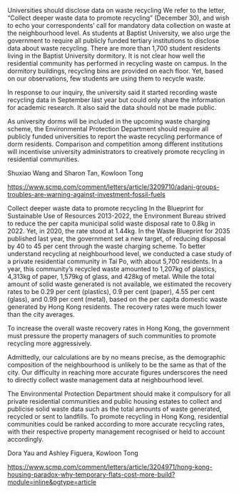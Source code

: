 Universities should disclose data on waste recycling
We refer to the letter, “Collect deeper waste data to promote recycling” (December 30), and wish to echo your correspondents’ call for mandatory data collection on waste at the neighbourhood level. As students at Baptist University, we also urge the government to require all publicly funded tertiary institutions to disclose data about waste recycling.
There are more than 1,700 student residents living in the Baptist University dormitory. It is not clear how well the residential community has performed in recycling waste on campus. In the dormitory buildings, recycling bins are provided on each floor. Yet, based on our observations, few students are using them to recycle waste.

In response to our inquiry, the university said it started recording waste recycling data in September last year but could only share the information for academic research. It also said the data should not be made public.

As university dorms will be included in the upcoming waste charging scheme, the Environmental Protection Department should require all publicly funded universities to report the waste recycling performance of dorm residents. Comparison and competition among different institutions will incentivise university administrators to creatively promote recycling in residential communities.

Shuxiao Wang and Sharon Tan, Kowloon Tong

https://www.scmp.com/comment/letters/article/3209710/adani-groups-troubles-are-warning-against-investment-fossil-fuels

Collect deeper waste data to promote recycling
In the Blueprint for Sustainable Use of Resources 2013-2022, the Environment Bureau strived to reduce the per capita municipal solid waste disposal rate to 0.8kg in 2022. Yet, in 2020, the rate stood at 1.44kg. In the Waste Blueprint for 2035 published last year, the government set a new target, of reducing disposal by 40 to 45 per cent through the waste charging scheme.
To better understand recycling at neighbourhood level, we conducted a case study of a private residential community in Tai Po, with about 5,700 residents. In a year, this community’s recycled waste amounted to 1,207kg of plastics, 4,313kg of paper, 1,579kg of glass, and 428kg of metal. While the total amount of solid waste generated is not available, we estimated the recovery rates to be 0.29 per cent (plastics), 0.9 per cent (paper), 4.55 per cent (glass), and 0.99 per cent (metal), based on the per capita domestic waste generated by Hong Kong residents. The recovery rates were much lower than the city averages.

To increase the overall waste recovery rates in Hong Kong, the government must pressure the property managers of such communities to promote recycling more aggressively.

Admittedly, our calculations are by no means precise, as the demographic composition of the neighbourhood is unlikely to be the same as that of the city. Our difficulty in reaching more accurate figures underscores the need to directly collect waste management data at neighbourhood level.

The Environmental Protection Department should make it compulsory for all private residential communities and public housing estates to collect and publicise solid waste data such as the total amounts of waste generated, recycled or sent to landfills. To promote recycling in Hong Kong, residential communities could be ranked according to more accurate recycling rates, with their respective property management recognised or held to account accordingly.

Dora Yau and Ashley Figuera, Kowloon Tong

https://www.scmp.com/comment/letters/article/3204971/hong-kong-housing-paradox-why-temporary-flats-cost-more-build?module=inline&pgtype=article